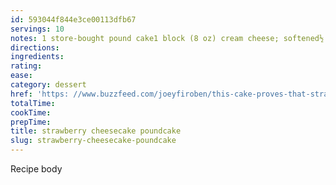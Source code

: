 ```yaml
---
id: 593044f844e3ce00113dfb67
servings: 10
notes: 1 store-bought pound cake1 block (8 oz) cream cheese; softened½ cup powdered sugar1 teaspoon lemon zest1 cup strawberries; dicedpreparation1. cut the center out of the pound cake; leaving a half-inch border on the bottom and along each side.2. in a medium bowl; use a hand mixer to beat together the cream cheese; powdered sugar; and lemon zest until the mixture is smooth. 3. add the strawberries and beat until the mixture has turned a light pink color but there are still nice strawberry chunks.4. pour the cream cheese mixture into the hollowed-out pound cake shell.*5. using the removed pieces of pound cake; crumble bits of cake on top of the cheesecake mixture to form a thick layer of crumbs.6. refrigerate for at least 8 hours.7. slice into 10 half-inch slices and serve.8. enjoy!*be careful when filling the pound cake and when transferring to the refrigerator. cutting the border too thin may cause the sides to spread too far once the cheesecake mixture is added. you can simply place the pound cake on a plate or tray before filling to make the transfer to the refrigerator easier. use something to prop up the sides in case they’ve bowed out too much; to prevent breaking. once the filling has set in the fridge; it will hold its shape.
directions:
ingredients:
rating:
ease:
category: dessert
href: 'https: //www.buzzfeed.com/joeyfiroben/this-cake-proves-that-strawberries-have-never-looked-so-good?bffbtasty&ref=bffbtasty&utm_term=.hvpqwjq0a.ky6q0rqan'
totalTime:
cookTime:
prepTime:
title: strawberry cheesecake poundcake
slug: strawberry-cheesecake-poundcake
---
```

Recipe body